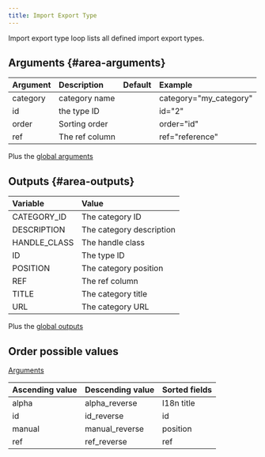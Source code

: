 ```yaml
---
title: Import Export Type
---
```


Import export type loop lists all defined import export types.  

## Arguments {#area-arguments}

| Argument | Description    | Default | Example                |
|----------|:---------------|:-------:|:-----------------------|
| category | category name  |         | category="my_category" |
| id       | the type ID    |         | id="2"                 |
| order    | Sorting order  |         | order="id"             |
| ref      | The ref column |         | ref="reference"        |

Plus the [global arguments](./global_arguments)

## Outputs {#area-outputs}

| Variable        | Value                    |
|:----------------|:-------------------------|
| CATEGORY_ID     | The category ID          |
| DESCRIPTION     | The category description |
| HANDLE_CLASS    | The handle class         |
| ID              | The type ID              |
| POSITION        | The category position    |
| REF             | The ref column           |
| TITLE           | The category title       |
| URL             | The category URL         |

Plus the [global outputs](./global_outputs)

## Order possible values

[Arguments](#area-arguments)

| Ascending value | Descending value | Sorted fields |
|-----------------|------------------|:--------------|
| alpha           | alpha_reverse    | I18n title    |
| id              | id_reverse       | id            |
| manual          | manual_reverse   | position      |
| ref             | ref_reverse      | ref           |
